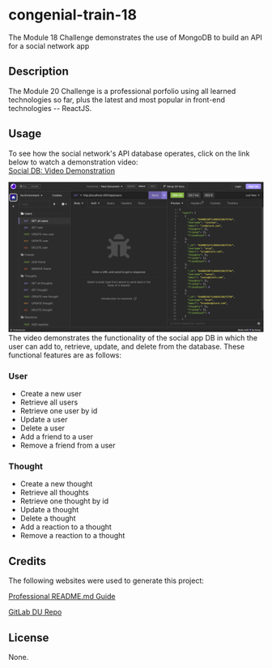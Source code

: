 # congenial-train-18
The Module 18 Challenge demonstrates the use of MongoDB to build an API for a social network app

## Description
The Module 20 Challenge is a professional porfolio using all learned technologies so far, plus the latest and most popular in front-end technologies -- ReactJS. 

## Usage
To see how the social network's API database operates, click on the link below to watch a demonstration video: <br > 
[Social DB: Video Demonstration](https://drive.google.com/file/d/1a_I76XvCuro4HJ9Q_hf-KrugBtYMb9Rm/view) <br >

![Social DB on Insomnia](./assets/social-db.png)
The video demonstrates the functionality of the social app DB in which the user can add to, retrieve, update, and delete from the database. These functional features are as follows:
### User
- Create a new user
- Retrieve all users
- Retrieve one user by id
- Update a user
- Delete a user
- Add a friend to a user
- Remove a friend from a user
### Thought
- Create a new thought
- Retrieve all thoughts
- Retrieve one thought by id
- Update a thought
- Delete a thought
- Add a reaction to a thought
- Remove a reaction to a thought

## Credits
The following websites were used to generate this project:

[Professional README.md Guide](https://coding-boot-camp.github.io/full-stack/github/professional-readme-guide)

[GitLab DU Repo](https://git.bootcampcontent.com/University-of-Denver/DU-VIRT-FSF-PT-02-2023-U-LOLC)

## License
None.